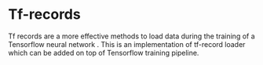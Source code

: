 # Tf-records

Tf records are a more effective methods to load data during the training of a Tensorflow neural network .
This is an implementation of tf-record loader which can be added on top of Tensorflow training pipeline.
